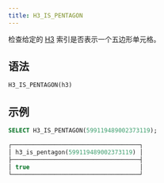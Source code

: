 ```yaml
---
title: H3_IS_PENTAGON
---
```


检查给定的 [H3](https://eng.uber.com/h3/) 索引是否表示一个五边形单元格。

## 语法

```sql
H3_IS_PENTAGON(h3)
```

## 示例

```sql
SELECT H3_IS_PENTAGON(599119489002373119);

┌────────────────────────────────────┐
│ h3_is_pentagon(599119489002373119) │
├────────────────────────────────────┤
│ true                               │
└────────────────────────────────────┘
```